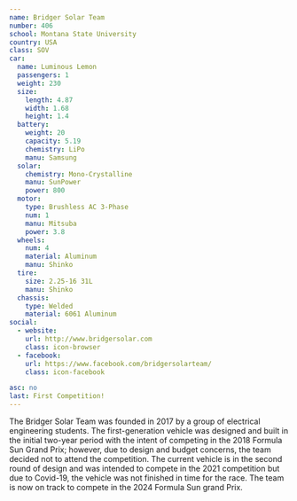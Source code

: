 ```yaml
---
name: Bridger Solar Team
number: 406
school: Montana State University
country: USA
class: SOV
car: 
  name: Luminous Lemon
  passengers: 1
  weight: 230
  size:
    length: 4.87
    width: 1.68
    height: 1.4
  battery: 
    weight: 20
    capacity: 5.19
    chemistry: LiPo
    manu: Samsung
  solar: 
    chemistry: Mono-Crystalline
    manu: SunPower
    power: 800
  motor: 
    type: Brushless AC 3-Phase
    num: 1
    manu: Mitsuba
    power: 3.8
  wheels: 
    num: 4
    material: Aluminum
    manu: Shinko
  tire:
    size: 2.25-16 31L
    manu: Shinko
  chassis: 
    type: Welded
    material: 6061 Aluminum
social: 
  - website: 
    url: http://www.bridgersolar.com
    class: icon-browser
  - facebook: 
    url: https://www.facebook.com/bridgersolarteam/
    class: icon-facebook

asc: no
last: First Competition!
---
```

The Bridger Solar Team was founded in 2017 by a group of electrical engineering students. The first-generation vehicle was designed and built in the initial two-year period with the intent of competing in the 2018 Formula Sun Grand Prix; however, due to design and budget concerns, the team decided not to attend the competition. The current vehicle is in the second round of design and was intended to compete in the 2021 competition but due to Covid-19, the vehicle was not finished in time for the race. The team is now on track to compete in the 2024 Formula Sun grand Prix.